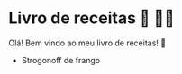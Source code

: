 # Livro de receitas :book: :man_cook:

Olá! Bem vindo ao meu livro de receitas! :wave:

- Strogonoff de frango
